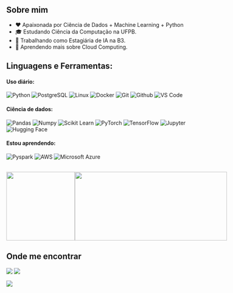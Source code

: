 ## Sobre mim

- ❤️ Apaixonada por Ciência de Dados + Machine Learning + Python
- 🎓 Estudando Ciência da Computação na UFPB.
- 💼 Trabalhando como Estagiária de IA na B3.
- 🌱 Aprendendo mais sobre Cloud Computing.

## **Linguagens e Ferramentas:**

#### Uso diário:
 ![Python](https://img.shields.io/badge/-Python-black?style=flat-square&logo=Python)
 ![PostgreSQL](https://img.shields.io/badge/-PostgreSQL-black?style=flat-square&logo=PostgreSQL)
 ![Linux](https://img.shields.io/badge/-Linux-black?style=flat-square&logo=Linux)
 ![Docker](https://img.shields.io/badge/-Docker-black?style=flat-square&logo=Docker)
 ![Git](https://img.shields.io/badge/-Git-black?style=flat-square&logo=Git)
 ![Github](https://img.shields.io/badge/-Github-black?style=flat-square&logo=Github)
 ![VS Code](https://img.shields.io/badge/-VS%20Code-black?style=flat-square&logo=visual-studio-code)
 
#### Ciência de dados:
 ![Pandas](https://img.shields.io/badge/-Pandas-black?style=flat-square&logo=Pandas)
 ![Numpy](https://img.shields.io/badge/-Numpy-black?style=flat-square&logo=Numpy)
 ![Scikit Learn](https://img.shields.io/badge/-Scikit%20Learn-black?style=flat-square&logo=scikit-learn)
 ![PyTorch](https://img.shields.io/badge/-PyTorch-black?style=flat-square&logo=pytorch)
 ![TensorFlow](https://img.shields.io/badge/-TensorFlow-black?style=flat-square&logo=tensorflow)
 ![Jupyter](https://img.shields.io/badge/-Jupyter-black?style=flat-square&logo=Jupyter)
 ![Hugging Face](https://img.shields.io/badge/-Hugging%20Face-black?style=flat-square&logo=huggingface)


#### Estou aprendendo:

![Pyspark](https://img.shields.io/badge/-Pyspark-black?style=flat-square&logo=Apache-Spark)
![AWS](https://img.shields.io/badge/-AWS-black?style=flat-square&logo=Amazon-AWS)
![Microsoft Azure](https://img.shields.io/badge/-Azure-black?style=flat-square&logo=Microsoft-Azure)


<br/>
<div style="display: flex;">
  <a href="https://github.com/Eduarda-Donato" title="Perfil da Eduarda Donato">
    <img height="180em" src="https://github-readme-stats.vercel.app/api?username=Eduarda-Donato&theme=dracula&show_icons=true" />
  </a>
  <a href="https://github.com/Eduarda-Donato">
    <img height="180em" width="400em" src="https://github-readme-stats.vercel.app/api/top-langs/?username=Eduarda-Donato&layout=compact&langs_count=7&theme=dracula"/>
  </a>
</div>


## Onde me encontrar

<a href="https://www.linkedin.com/in/eduardadonato012/" target="_blank"><img src="https://img.shields.io/badge/-LinkedIn-%230077B5?style=for-the-badge&logo=linkedin&logoColor=white" target="_blank"></a> 
<a href="mailto:meduardaribeiro0202@gmail.com"><img src="https://img.shields.io/badge/Gmail-D14836?style=for-the-badge&logo=gmail&logoColor=white" target="_blank"></a>

![](https://komarev.com/ghpvc/?username=iuricode&color=006bed)
